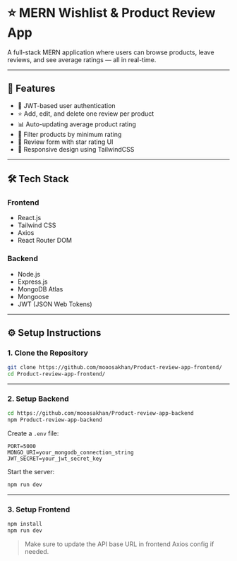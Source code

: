 # ⭐ MERN Wishlist & Product Review App

A full-stack MERN application where users can browse products, leave reviews, and see average ratings — all in real-time.

---

## 🚀 Features

- 🔐 JWT-based user authentication
- ⭐ Add, edit, and delete one review per product
- 📊 Auto-updating average product rating
- 🔎 Filter products by minimum rating
- 📝 Review form with star rating UI
- 💅 Responsive design using TailwindCSS

---

## 🛠️ Tech Stack

### Frontend
- React.js
- Tailwind CSS
- Axios
- React Router DOM

### Backend
- Node.js
- Express.js
- MongoDB Atlas
- Mongoose
- JWT (JSON Web Tokens)

---

## ⚙️ Setup Instructions

### 1. Clone the Repository

```bash
git clone https://github.com/mooosakhan/Product-review-app-frontend/
cd Product-review-app-frontend/
````

---

### 2. Setup Backend

```bash
cd https://github.com/mooosakhan/Product-review-app-backend
npm Product-review-app-backend
```

Create a `.env` file:

```
PORT=5000
MONGO_URI=your_mongodb_connection_string
JWT_SECRET=your_jwt_secret_key
```

Start the server:

```bash
npm run dev
```

---

### 3. Setup Frontend

```bash
npm install
npm run dev
```

> Make sure to update the API base URL in frontend Axios config if needed.
